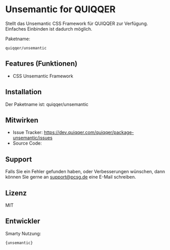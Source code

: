 
Unsemantic for QUIQQER
========

Stellt das Unsemantic CSS Framework für QUIQQER zur Verfügung.
Einfaches Einbinden ist dadurch möglich.


Paketname:

    quiqqer/unsemantic


Features (Funktionen)
--------

- CSS Unsemantic Framework

Installation
------------

Der Paketname ist: quiqqer/unsemantic


Mitwirken
----------

- Issue Tracker: https://dev.quiqqer.com/quiqqer/package-unsemantic/issues
- Source Code: 


Support
-------

Falls Sie ein Fehler gefunden haben, oder Verbesserungen wünschen,
dann können Sie gerne an support@pcsg.de eine E-Mail schreiben.


Lizenz
-------

MIT

Entwickler
--------

Smarty Nutzung:

```
{unsemantic}
```